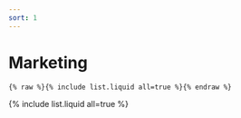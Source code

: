 ```yaml
---
sort: 1
---
```


# Marketing 

```
{% raw %}{% include list.liquid all=true %}{% endraw %}
```

{% include list.liquid all=true %}
